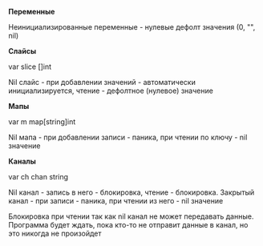 **Переменные**

Неинициализированные переменные - нулевые дефолт значения (0, "", nil)

**Слайсы**

var slice []int 

Nil слайс - при добавлении значений - автоматически инициализируется, чтение - дефолтное (нулевое) значение

**Мапы**

var m map[string]int

Nil мапа - при добавлении записи - паника, при чтении по ключу - nil значение

**Каналы**

var ch chan string

Nil канал - запись в него - блокировка, чтение - блокировка. Закрытый канал - при записи - паника, при чтении из него - nil значение 


Блокировка при чтении так как nil канал не может передавать данные. Программа будет ждать, пока кто-то не отправит данные в канал, но это никогда не произойдет
